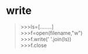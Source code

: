 # write

>\>>>ls=[........]  
>\>>>f=open(filename,"w")  
>\>>>f.write(' '.join(ls))  
>\>>>f.close  
